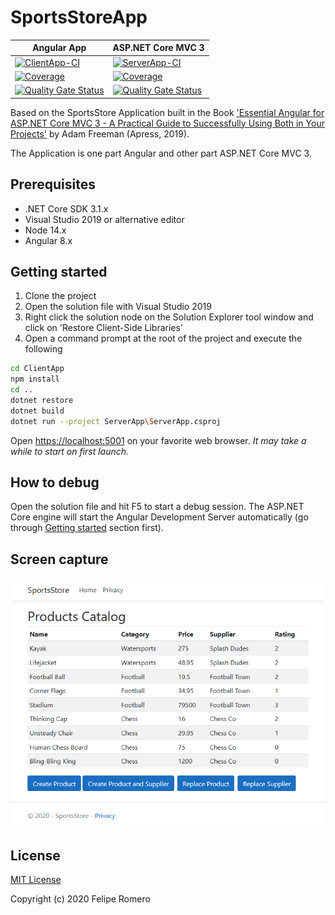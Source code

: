 # SportsStoreApp

| Angular App | ASP.NET Core MVC 3 |
| --- | --- |
| [![ClientApp-CI][ClientApp-CI-status-badge]][ClientApp-CI-status] | [![ServerApp-CI][ServerApp-CI-status-badge]][ServerApp-CI-status] |
| [![Coverage][Coverage-Status-badge]][Coverage-Status] | [![Coverage][ServerApp-Coverage-status-badge]][ServerApp-Coverage-status] |
| [![Quality Gate Status][Quality-Gate-Status-badge]][Quality-Gate-Status] | [![Quality Gate Status][ServerApp-Quality-Gate-status-badge]][ServerApp-Quality-Gate-status] |

Based on the SportsStore Application built in the Book ['Essential Angular for ASP.NET Core MVC 3 - A Practical Guide to Successfully Using Both in Your Projects'](https://www.apress.com/9781484229156) by Adam Freeman (Apress, 2019).

The Application is one part Angular and other part ASP.NET Core MVC 3.

## Prerequisites

- .NET Core SDK 3.1.x
- Visual Studio 2019 or alternative editor
- Node 14.x
- Angular 8.x

## Getting started

1.	Clone the project
2.	Open the solution file with Visual Studio 2019
3.	Right click the solution node on the Solution Explorer tool window and click on 'Restore Client-Side Libraries'
4. Open a command prompt at the root of the project and execute the following

````bash
cd ClientApp
npm install
cd ..
dotnet restore
dotnet build
dotnet run --project ServerApp\ServerApp.csproj
````

Open <https://localhost:5001> on your favorite web browser. _It may take a while to start on first launch._

## How to debug

Open the solution file and hit F5 to start a debug session. The ASP.NET Core engine will start the Angular Development Server automatically (go through [Getting started](#getting-started) section first).

## Screen capture

![SportsStore Home][screenshot-sportsstore]

## License

[MIT License](LICENSE)

Copyright (c) 2020 Felipe Romero

[ClientApp-CI-status-badge]: https://github.com/feliperomero3/SportsStoreApp/workflows/SportsStoreClientApp-CI/badge.svg
[ClientApp-CI-status]: https://github.com/feliperomero3/SportsStoreApp/actions?query=workflow:SportsStoreClientApp-CI
[Coverage-Status-badge]: https://sonarcloud.io/api/project_badges/measure?project=feliperomero3_SportsStoreApp_ClientApp&metric=coverage
[Coverage-Status]: https://sonarcloud.io/dashboard?id=feliperomero3_SportsStoreApp_ClientApp
[Quality-Gate-Status-badge]: https://sonarcloud.io/api/project_badges/measure?project=feliperomero3_SportsStoreApp_ClientApp&metric=alert_status
[Quality-Gate-Status]: https://sonarcloud.io/dashboard?id=feliperomero3_SportsStoreApp_ClientApp

[ServerApp-CI-status-badge]: https://dev.azure.com/feliperomeromx/Projects/_apis/build/status/feliperomero3.SportsStoreApp?branchName=master
[ServerApp-CI-status]: https://dev.azure.com/feliperomeromx/Projects/_build/latest?definitionId=10&branchName=master
[ServerApp-Coverage-status-badge]: https://sonarcloud.io/api/project_badges/measure?project=feliperomero3_SportsStoreApp_ServerApp&metric=coverage
[ServerApp-Coverage-status]: https://sonarcloud.io/dashboard?id=feliperomero3_SportsStoreApp_ServerApp
[ServerApp-Quality-Gate-status-badge]: https://sonarcloud.io/api/project_badges/measure?project=feliperomero3_SportsStoreApp_ServerApp&metric=alert_status
[ServerApp-Quality-Gate-status]: https://sonarcloud.io/dashboard?id=feliperomero3_SportsStoreApp_ServerApp

[screenshot-sportsstore]: .github/assets/screenshot-sportsstore.png

